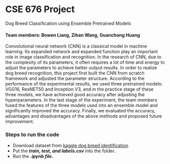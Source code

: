 # **CSE 676 Project**
Dog Breed Classification using Ensemble Pretrained Models
#### Team members: Bowen Liang, Zihan Wang, Guanchong Huang
Convolutional neural network (CNN) is a classical model in machine learning. Its expanded network and expanded function play an important role in image classification and recognition. In the research of CNN, due to the complexity of its parameters, it often requires a lot of time and energy to adjust the parameters to achieve better output results. In order to realize dog breed recognition, this project first built the CNN from scratch framework and adjusted the parameter structure. According to the performance of the experimental results, we used three pretrained models: VGG16, ResNET50 and Inception V3, and in the practice stage of these three models, we have achieved good accuracy after adjusting the hyperparameters. In the last stage of the experiment, the team members fused the features of the three models used into an ensemble model and significantly improved the accuracy. Finally, we evaluated the accuracy, advantages and disadvantages of the above methods and proposed future improvement.
### Steps to run the code
+ Download dataset from [kaggle dog breed identification](https://www.kaggle.com/competitions/dog-breed-identification/data)
+ Put the ***train, test, and labels.csv*** into the folder.
+ Run the ***.ipynb file.***

